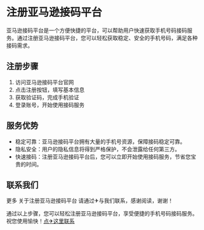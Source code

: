 # 注册亚马逊接码平台

亚马逊接码平台是一个方便快捷的平台，可以帮助用户快速获取手机号码接码服务。通过注册亚马逊接码平台，您可以轻松获取稳定、安全的手机号码，满足各种接码需求。

## 注册步骤

1. 访问亚马逊接码平台官网
2. 点击注册按钮，填写基本信息
3. 获取验证码，完成手机验证
4. 登录账号，开始使用接码服务

## 服务优势

- 稳定可靠：亚马逊接码平台拥有大量的手机号资源，保障接码稳定可靠。
- 隐私安全：用户的隐私信息将得到严格保护，不会泄露给任何第三方。
- 快速接码：注册亚马逊接码平台后，您可以立即开始使用接码服务，节省您宝贵的时间。

## 联系我们

更多 关于注册亚马逊接码平台 请通过✈与我们联系，感谢阅读，谢谢！

通过以上步骤，您可以轻松注册亚马逊接码平台，享受便捷的手机号码接码服务。祝您使用愉快！[点✈这里联系](https://w.k02.cc)